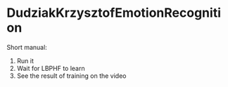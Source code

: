# DudziakKrzysztofEmotionRecognition

Short manual:
1.	Run it
2.	Wait for LBPHF to learn 
3.	See the result of training on the video